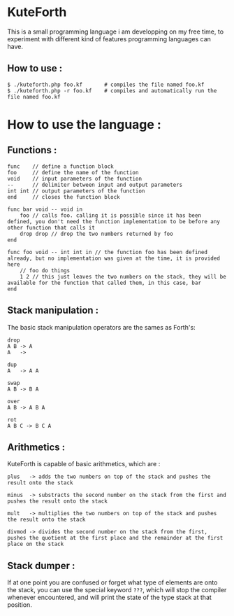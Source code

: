 # KuteForth

This is a small programming language i am developping on my free time, to experiment with different kind of features programming languages can have.


## How to use : 

```console
$ ./kuteforth.php foo.kf       # compiles the file named foo.kf
$ ./kuteforth.php -r foo.kf    # compiles and automatically run the file named foo.kf
```
# How to use the language :

## Functions :
```
func    // define a function block
foo     // define the name of the function
void    // input parameters of the function
--      // delimiter between input and output parameters
int int // output parameters of the function
end     // closes the function block

func bar void -- void in
    foo // calls foo. calling it is possible since it has been defined, you don't need the function implementation to be before any other function that calls it
    drop drop // drop the two numbers returned by foo
end

func foo void -- int int in // the function foo has been defined already, but no implementation was given at the time, it is provided here
    // foo do things
    1 2 // this just leaves the two numbers on the stack, they will be available for the function that called them, in this case, bar
end
```


## Stack manipulation :

The basic stack manipulation operators are the sames as Forth's:
```
drop
A B -> A
A   ->

dup
A   -> A A

swap
A B -> B A

over
A B -> A B A

rot
A B C -> B C A
```

## Arithmetics :

KuteForth is capable of basic arithmetics, which are :
```
plus   -> adds the two numbers on top of the stack and pushes the result onto the stack

minus  -> substracts the second number on the stack from the first and pushes the result onto the stack

mult   -> multiplies the two numbers on top of the stack and pushes the result onto the stack

divmod -> divides the second number on the stack from the first, pushes the quotient at the first place and the remainder at the first place on the stack
```

## Stack dumper :
If at one point you are confused or forget what type of elements are onto the stack, you can use the special keyword `???`, which will stop the compiler whenever encountered, and will print the state of the type stack at that position.
